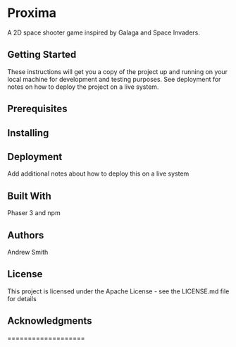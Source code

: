 # Proxima

A 2D space shooter game inspired by Galaga and Space Invaders.

## Getting Started

These instructions will get you a copy of the project up and running on your local machine for development and testing purposes. See deployment for notes on how to deploy the project on a live system.

## Prerequisites




## Installing



## Deployment

Add additional notes about how to deploy this on a live system

## Built With

Phaser 3 and npm

## Authors

Andrew Smith

## License

This project is licensed under the Apache License - see the LICENSE.md file for details

## Acknowledgments
===================
